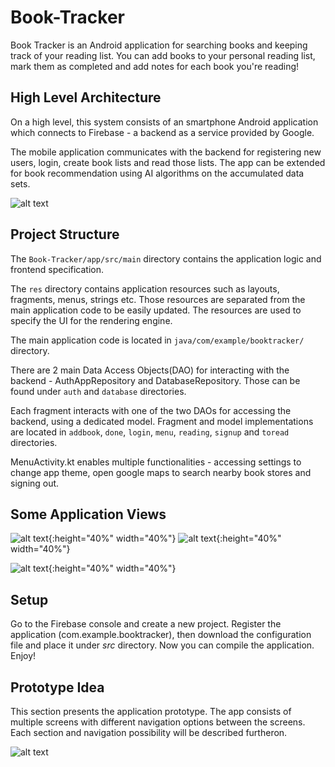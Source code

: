 # Book-Tracker
Book Tracker is an Android application for searching books and keeping track of your reading list. You can add books to your personal reading list, mark them as completed and add notes for each book you're reading!

## High Level Architecture

On a high level, this system consists of an smartphone Android application which connects to Firebase - a backend as a service provided by Google.

The mobile application communicates with the backend for registering new users, login, create book lists and read those lists. The app can be extended for book recommendation using AI algorithms on the accumulated data sets.

![alt text](https://github.com/florinrm/Book-Tracker/blob/master/doc/high_level_architecture.png?raw=true)

## Project Structure
The ```Book-Tracker/app/src/main``` directory contains the application logic and frontend specification.

The ```res``` directory contains application resources such as layouts, fragments, menus, strings etc. Those resources are separated from the main application code to be easily updated. The resources are used to specify the UI for the rendering engine.

The main application code is located in ```java/com/example/booktracker/``` directory.

There are 2 main Data Access Objects(DAO) for interacting with the backend - AuthAppRepository and DatabaseRepository. Those can be found under ```auth``` and ```database``` directories.

Each fragment interacts with one of the two DAOs for accessing the backend, using a dedicated model. Fragment and model implementations are located in ```addbook```, ```done```, ```login```, ```menu```, ```reading```, ```signup``` and ```toread``` directories.
 
MenuActivity.kt enables multiple functionalities - accessing settings to change app theme, open google maps to search nearby book stores and signing out. 

## Some Application Views

![alt text](https://github.com/florinrm/Book-Tracker/blob/master/doc/login.jpeg?raw=true){:height="40%" width="40%"}
![alt text](https://github.com/florinrm/Book-Tracker/blob/master/doc/book_list.jpeg?raw=true){:height="40%" width="40%"}

![alt text](https://github.com/florinrm/Book-Tracker/blob/master/doc/add_book.jpeg?raw=true){:height="40%" width="40%"}


## Setup
Go to the Firebase console and create a new project. Register the application (com.example.booktracker), then download the configuration file and place it under *src* directory. Now you can compile the application. Enjoy!

## Prototype Idea
This section presents the application prototype. The app consists of multiple screens with different navigation options between the screens. Each section and navigation possibility will be described furtheron.

![alt text](https://github.com/florinrm/Book-Tracker/blob/master/doc/app_screens_prototype.png?raw=true)
